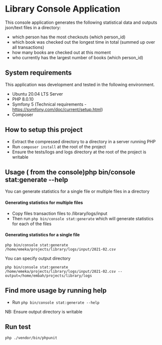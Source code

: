 # Library Console Application
This console application generates the following statistical data and outputs json/text files in a directory:

- which person has the most checkouts (which person_id)
- which book was checked out the longest time in total (summed up over all
transactions)
- how many books are checked out at this moment
- who currently has the largest number of books (which person_id)

## System requirements
This application was development and tested in the following environment.

- Ubuntu 20.04 LTS Server
- PHP 8.0.10 
- Symfony 5 (Technical requirements - https://symfony.com/doc/current/setup.html)
- Composer

## How to setup this project
- Extract the compressed directory to a directory in a server running PHP
- Run `composer install` at the root of the project
- Ensure the tests/logs and logs directory at the root of the project is writable

## Usage ( from the console)php bin/console stat:generate --help
You can generate statistics for a single file or multiple files in a directory

#### Generating statistics for multiple files
- Copy files transaction files to /library/logs/input
- Then run `php bin/console stat:generate` which will generate statistics for each of the files

#### Generating statistics for a single file
```
php bin/console stat:generate /home/emeka/projects/library/logs/input/2021-02.csv
```

You can specify output directory
```
php bin/console stat:generate /home/emeka/projects/library/logs/input/2021-02.csv --output=/home/embah/projects/library/logs
```

## Find more usage by running help
- Run `php bin/console stat:generate --help`

NB: Ensure output directory is writable

## Run test

`php ./vendor/bin/phpunit`

